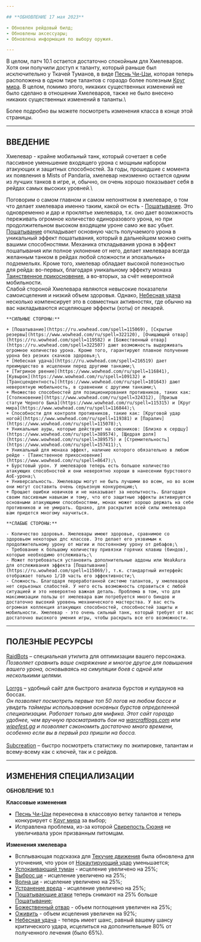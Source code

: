 ```yaml
---

## **ОБНОВЛЕНИЕ 17 мая 2023**

- Обновлен рейдовый билд;
- Обновлены аксессуары;
- Обновлена информация по выбору оружия.

---
```


В целом, патч 10.1 остается достаточно спокойным для Хмелеваров. Хотя они получили доступ к таланту, который раньше был исключительно у Ткачей Туманов, в виде [Песнь Чи-Цзи](https://www.wowhead.com/ru/spell=198898), которая теперь расположена в одном тире талантов с гораздо более полезным [Круг мира](https://www.wowhead.com/ru/spell=116844). В целом, помимо этого, никаких существенных изменений не было сделано в отношении Хмелеваров, также не было внесено никаких существенных изменений в таланты.\\

Более подробно вы можете посмотреть изменения класса в конце этой страницы.

---

## **ВВЕДЕНИЕ**

Хмелевар - крайне мобильный танк, который сочетает в себе пассивное уменьшение входящего урона с мощным набором атакующих и защитных способностей. За годы, прошедшие с момента их появления в Mists of Pandaria, хмелевар неизменно остается одним из лучших танков в игре, и, обычно, он очень хорошо показывает себя в рейдах самых высоких уровней.\

Поговорим о самом главном и самом непонятном в хмелеваре, о том что делает хмелевара именно таким, какой он есть - [Пошатывание](https://ru.wowhead.com/spell=115069/). Это одновременно и дар и проклятье хмелевара, т.к. оно дает возможность переживать огромное количество единоразового урона, но при продолжительном высоком входящем уроне само же вас убьет. [Пошатывание](https://ru.wowhead.com/spell=115069/) откладывает основную часть получаемого урона в уникальный эффект пошатывания, который в дальнейшем можно снять вашими способностями. Механика откладывания урона в эффект пошатывания или полное уклонение от него, делает хмелевара всегда желанным танком в рейдах любой сложности и эпохальных+ подземельях. Кроме того, хмелевар обладает высокой полезностью для рейда: во-первых, благодаря уникальному эффекту монаха [Таинственное прикосновение](https://ru.wowhead.com/spell=8647), а во-вторых, за счёт невероятной мобильности.\
Слабой стороной Хмелевара являются невысокие показатели самоисцеления и низкий объем здоровья. Однако, [Небесная удача](https://ru.wowhead.com/spell=216519) несколько компенсирует это в совместных активностях, где обычно на вас накладываются исцеляющие эффекты (хоты) от лекарей.


    **СИЛЬНЫЕ СТОРОНЫ:**

    + [Пошатывание](https://ru.wowhead.com/spell=115069), [Скрытые резервы](https://www.wowhead.com/ru/spell=322120), [Очищающий отвар](https://ru.wowhead.com/spell=119582) и [Божественный отвар](https://ru.wowhead.com/spell=322507) дают возможность выдерживать огромное количество урона. Кроме того, гарантируют плавное получение урона без резких скачков здоровья;\
    + [Небесная удача](https://ru.wowhead.com/spell=216519) дает преимущество в исцелении перед другими танками;\
    + [Тигриное рвение](https://www.wowhead.com/ru/spell=116841), [Кувырок](https://www.wowhead.com/ru/spell=109132) и [Трансцендентность](https://www.wowhead.com/ru/spell=101643) дают невероятную мобильность, в сравнении с другими танками;\
    + Множество способностей для позиционирования противников, таких как: [Столкновение](https://www.wowhead.com/ru/spell=324312), [Призыв статуи Черного Быка](https://www.wowhead.com/ru/spell=115315) и [Круг мира](https://www.wowhead.com/ru/spell=116844);\
    + Способности для контроля противников, такие как: [Круговой удар ногой](https://www.wowhead.com/ru/spell=119381) и [Паралич](https://www.wowhead.com/ru/spell=115078);\
    + Уникальные ауры, которые действуют на союзников: [Близко к сердцу](https://www.wowhead.com/ru/spell=389574), [Щедрая доля](https://www.wowhead.com/ru/spell=389575) и [Стремительность](https://www.wowhead.com/ru/spell=157411);\
    + Уникальный для монаха эффект, наличие которого обязательно в любом рейде - [Таинственное прикосновение](https://www.wowhead.com/ru/spell=8647);\
    + Бурстовый урон. У хмелеваров теперь есть большое количество атакующих способностей и они невероятно хороши в нанесении бурстового АоЕ-урона;\
    + Универсальность. Хмелевары могут не быть лучшими во всем, но во всем они могут составить очень серьезную конкуренцию;\
    + Прощает ошибки новичков и не наказывает за неопытность. Благодаря своим пассивным навыкам и тому, что его защитные эффекты активируются основными атакующими способностями, монах может хорошо держать на себе противников и не умирать. Однако, для раскрытия всей силы хмелевара вам придется многому научиться.

    **СЛАБЫЕ СТОРОНЫ:**

    - Количество здоровья. Хмелевары имеют здоровье, сравнимое со здоровьем некоторых дпс классов. Это делает его уязвимым к продолжительному урону от магии и постоянному урону от дебафов;\
    - Требование к большому количеству привязки горячих клавиш (биндов), которые необходимо отслеживать;\
    - Может потребоваться установить дополнительные аддоны или WeakAura для отслеживания эффекта [Пошатывание](https://ru.wowhead.com/spell=115069/), т.к. стандартный интерфейс отображает только 1/10 часть его эффективности;\
    - Сложность. Благодаря переработанной системе талантов, у хмелеваров нет серьезных слабостей. У него есть возможность справиться с любой ситуацией и это невероятно важная деталь. Проблема в том, что для максимизации пользы от хмелевара вам потребуется много биндов и достаточно высокий уровень механического мастерства. У вас есть огромная коллекция атакующих способностей, способностей защиты и мобильности. Хмелевар - это очень сильный танк, который требует от вас достаточно высокого умения игры, чтобы раскрыть все его возможности.

---

## **ПОЛЕЗНЫЕ РЕСУРСЫ**

[RaidBots](https://www.raidbots.com/) – cпециальная утилита для оптимизации вашего персонажа.\
_Позволяет сравнить ваше снаряжение и многое другое для повышения вашего урона, основываясь на симуляции боев с одной или несколькими целями._\
\
[Lorrgs](https://lorrgs.io/) – удобный сайт для быстрого анализа бурстов и кулдаунов на боссах.\
_Он позволяет посмотреть первые топ 50 логов на любом боссе и увидеть таймеры использования основных бурстов определенной специализации. Работает только для мифика. Этот сайт гораздо удобнее, чем вручную просматривать бои на [warcraftlogs.com](https://www.raidbots.com/) или [wipefest.gg](https://www.raidbots.com/) и позволяет сэкономить достаточно много времени, особенно если вы в первый раз пришли на босса._\
\
[Subcreation](https://subcreation.net/) – быстро посмотреть статистику по экипировке, талантам и всему-всему как с ключей, так и с рейдов.

---

## **ИЗМЕНЕНИЯ СПЕЦИАЛИЗАЦИИ**

**ОБНОВЛЕНИЕ 10.1**

**Классовые изменения**

- [Песнь Чи-Цзи](https://www.wowhead.com/ru/spell=198898) перенесена в классовую ветку талантов и теперь конкурирует с [Круг мира](https://www.wowhead.com/ru/spell=116844) за выбор;
- Исправлена проблема, из-за которой [Свирепость Сюэня](https://www.wowhead.com/ru/spell=388674) не увеличивала урон призванным питомцам.

**Изменения хмелевара**

- Всплывающая подсказка для [Текучие движения](https://www.wowhead.com/ru/spell=387230) была обновлена для уточнения, что урон от [Нокаутирующий удар](https://www.wowhead.com/ru/spell=100784) уменьшается;
- [Успокаивающий туман](https://www.wowhead.com/ru/spell=115175) - исцеление увеличено на 25%;
- [Выброс ци](https://www.wowhead.com/ru/spell=123986) - исцеление увеличено на 25%;
- [Волна ци](https://www.wowhead.com/ru/spell=115098) - исцеление увеличено на 25%;
- [Устранение вреда](https://www.wowhead.com/ru/spell=322101) - исцеление увеличено на 25%;
- [Пошатывающие атаки](https://www.wowhead.com/ru/spell=387625) теперь снимают на 25% больше [Пошатывание](https://www.wowhead.com/ru/spell=115069);
- [Божественный отвар](https://www.wowhead.com/ru/spell=322507) - объем поглощения увеличен на 25%;
- [Оживить](https://www.wowhead.com/ru/spell=116670) - объем исцеления увеличен на 92%;
- [Небесная удача](https://www.wowhead.com/ru/spell=216519) - теперь имеет шанс, равный вашему шансу критического удара, исцелиться на дополнительные 80% от полученного лечения (было 65%).